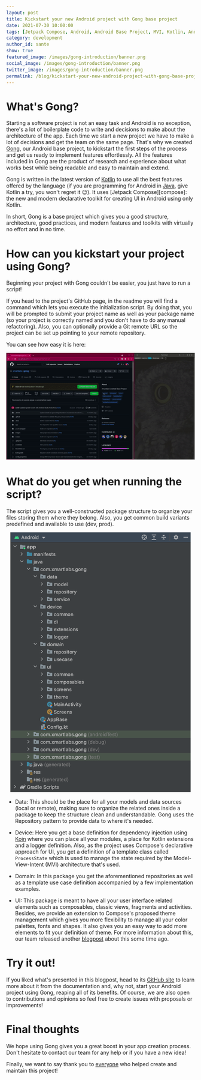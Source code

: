 ```yaml
---
layout: post
title: Kickstart your new Android project with Gong base project 
date: 2021-07-30 10:00:00
tags: [Jetpack Compose, Android, Android Base Project, MVI, Kotlin, Android Development, Declarative Toolkit, Base Project, Template]
category: development
author_id: sante
show: true
featured_image: /images/gong-introduction/banner.png
social_image: /images/gong-introduction/banner.png
twitter_image: /images/gong-introduction/banner.png
permalink: /blog/kickstart-your-new-android-project-with-gong-base-project/
---
```


# What's Gong?

Starting a software project is not an easy task and Android is no exception, there's a lot of boilerplate code to write and decisions to make about the architecture of the app.
Each time we start a new project we have to make a lot of decisions and get the team on the same page.
That's why we created [Gong][gong], our Android base project, to kickstart the first steps of the process and get us ready to implement features effortlessly.
All the features included in Gong are the product of research and experience about what works best while being readable and easy to maintain and extend.


Gong is written in the latest version of [Kotlin][kotlin] to use all the best features offered by the language (if you are programming for Android in [Java][java], give Kotlin a try, you won't regret it :wink:).
It uses [Jetpack Compose][compose]: the new and modern declarative toolkit for creating UI in Android using only Kotlin.

In short, Gong is a base project which gives you a good structure, architecture, good practices, and modern features and toolkits with virtually no effort and in no time.

# How can you kickstart your project using Gong?
Beginning your project with Gong couldn't be easier, you just have to run a script! 

If you head to the project's GitHub page, in the readme you will find a command which lets you execute the initialization script.
By doing that, you will be prompted to submit your project name as well as your package name (so your project is correctly named and you don't have to do any manual refactoring).
Also, you can optionally provide a Git remote URL so the project can be set up pointing to your remote repository.

You can see how easy it is here:

<p style="text-align:center;">
<img src="/images/gong-introduction/howto.gif" alt="How to start using it">
</p>

# What do you get when running the script?
The script gives you a well-constructed package structure to organize your files storing them where they belong.
Also, you get common build variants predefined and available to use (dev, prod).

<p style="text-align:center;">
<img src="/images/gong-introduction/projectTree.png" alt="Generated project tree"/>
</p>

- Data: This should be the place for all your models and data sources (local or remote), making sure to organize the related ones inside a package to keep the structure clean and understandable.
Gong uses the Repository pattern to provide data to where it's needed.

- Device: Here you get a base definition for dependency injection using [Koin][koin] where you can place all your modules, a place for Kotlin extensions and a logger definition.
Also, as the project uses Compose's declarative approach for UI, you get a definition of a template class called `ProcessState` which is used to manage the state required by the Model-View-Intent (MVI) architecture that's used.

- Domain: In this package you get the aforementioned repositories as well as a template use case definition accompanied by a few implementation examples.

- UI: This package is meant to have all your user interface related elements such as composables, classic views, fragments and activities.
Besides, we provide an extension to Compose's proposed theme management which gives you more flexibility to manage all your color palettes, fonts and shapes.
It also gives you an easy way to add more elements to fit your definition of theme.
For more information about this, our team released another [blogpost][mirland] about this some time ago.

# Try it out!
If you liked what's presented in this blogpost, head to its [GitHub site][gong] to learn more about it from the documentation and, why not, start your Android project using Gong, reaping all of its benefits.
Of course, we are also open to contributions and opinions so feel free to create issues with proposals or improvements!

# Final thoughts
We hope using Gong gives you a great boost in your app creation process. Don't hesitate to contact our team for any help or if you have a new idea!

Finally, we want to say thank you to [everyone][contributors] who helped create and maintain this project!

[gong]: https://github.com/xmartlabs/gong
[mirland]: https://blog.xmartlabs.com/blog/extending-material-theme-in-jetpack-compose/
[kotlin]: https://kotlinlang.org/
[java]: https://java.com
[koin]: https://insert-koin.io/
[contributors]: https://github.com/xmartlabs/gong/graphs/contributors
